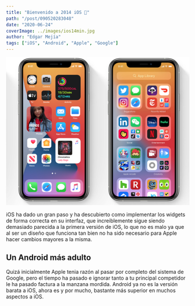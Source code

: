 ```yaml
---
title: "Bienvenido a 2014 iOS 🎉"
path: "/post/090520283048"
date: "2020-06-24"
coverImage: ../images/ios14min.jpg
author: "Edgar Mejía"
tags: ["iOS", "Android", "Apple", "Google"]
---
```


![iOS 😓](../images/ios14.png)

iOS ha dado un gran paso y ha descubierto como implementar los widgets de forma correcta en su interfaz, que increiblemente sigue siendo demasiado parecida a la primera versión de iOS, lo que no es malo ya que al ser un diseño que funciona tan bien no ha sido necesario para Apple hacer cambios mayores a la misma.

## Un Android más adulto
Quizá inicialmente Apple tenia razón al pasar por completo del sistema de Google, pero el tiempo ha pasado e ignorar tanto a tu principal competidor le ha pasado factura a la manzana mordida.
Android ya no es la versión barata a iOS, ahora es y por mucho, bastante más superior en muchos aspectos a iOS.
